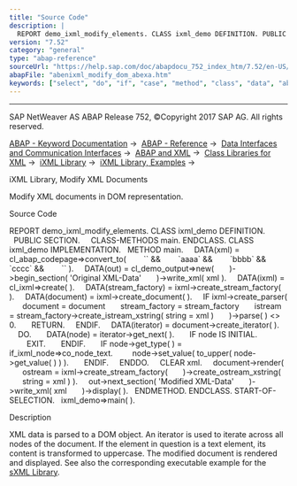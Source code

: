```yaml
---
title: "Source Code"
description: |
  REPORT demo_ixml_modify_elements. CLASS ixml_demo DEFINITION. PUBLIC SECTION. CLASS-METHODS main. ENDCLASS. CLASS ixml_demo IMPLEMENTATION. METHOD main. DATA(xml) = cl_abap_codepage=>convert_to( `<text>` && `<line>aaaa</line>` && `<line>bbbb</line>` && `<line>cccc</line>` && `</text
version: "7.52"
category: "general"
type: "abap-reference"
sourceUrl: "https://help.sap.com/doc/abapdocu_752_index_htm/7.52/en-US/abenixml_modify_dom_abexa.htm"
abapFile: "abenixml_modify_dom_abexa.htm"
keywords: ["select", "do", "if", "case", "method", "class", "data", "abenixml", "modify", "dom", "abexa"]
---
```


* * *

SAP NetWeaver AS ABAP Release 752, ©Copyright 2017 SAP AG. All rights reserved.

[ABAP - Keyword Documentation](https://help.sap.com/doc/abapdocu_752_index_htm/7.52/en-US/abenabap.htm) →  [ABAP - Reference](https://help.sap.com/doc/abapdocu_752_index_htm/7.52/en-US/abenabap_reference.htm) →  [Data Interfaces and Communication Interfaces](https://help.sap.com/doc/abapdocu_752_index_htm/7.52/en-US/abenabap_data_communication.htm) →  [ABAP and XML](https://help.sap.com/doc/abapdocu_752_index_htm/7.52/en-US/abenabap_xml.htm) →  [Class Libraries for XML](https://help.sap.com/doc/abapdocu_752_index_htm/7.52/en-US/abenabap_xml_libs.htm) →  [iXML Library](https://help.sap.com/doc/abapdocu_752_index_htm/7.52/en-US/abenabap_ixml_lib.htm) →  [iXML Library, Examples](https://help.sap.com/doc/abapdocu_752_index_htm/7.52/en-US/abenabap_ixml_lib_abexas.htm) → 

iXML Library, Modify XML Documents

Modify XML documents in DOM representation.

Source Code

REPORT demo\_ixml\_modify\_elements.
CLASS ixml\_demo DEFINITION.
  PUBLIC SECTION.
    CLASS-METHODS main.
ENDCLASS.
CLASS ixml\_demo IMPLEMENTATION.
  METHOD main.
    DATA(xml) =
     cl\_abap\_codepage=>convert\_to(
       \`<text>\` &&
       \`<line>aaaa</line>\` &&
       \`<line>bbbb</line>\` &&
       \`<line>cccc</line>\` &&
       \`</text>\` ).
    DATA(out) = cl\_demo\_output=>new(
      )->begin\_section( 'Original XML-Data'
      )->write\_xml( xml ).
    DATA(ixml) = cl\_ixml=>create( ).
    DATA(stream\_factory) = ixml->create\_stream\_factory( ).
    DATA(document) = ixml->create\_document( ).
    IF ixml->create\_parser(
      document = document
      stream\_factory = stream\_factory
      istream = stream\_factory->create\_istream\_xstring( string = xml )
      )->parse( ) <> 0.
      RETURN.
    ENDIF.
    DATA(iterator) = document->create\_iterator( ).
    DO.
      DATA(node) = iterator->get\_next( ).
      IF node IS INITIAL.
        EXIT.
      ENDIF.
      IF node->get\_type( ) = if\_ixml\_node=>co\_node\_text.
        node->set\_value( to\_upper( node->get\_value( ) ) ).
      ENDIF.
    ENDDO.
    CLEAR xml.
    document->render(
      ostream = ixml->create\_stream\_factory(
      )->create\_ostream\_xstring(
      string = xml ) ).
    out->next\_section( 'Modified XML-Data'
      )->write\_xml( xml
      )->display( ).
  ENDMETHOD.
ENDCLASS.
START-OF-SELECTION.
  ixml\_demo=>main( ).

Description

XML data is parsed to a DOM object. An iterator is used to iterate across all nodes of the document. If the element in question is a text element, its content is transformed to uppercase. The modified document is rendered and displayed. See also the corresponding executable example for the [sXML Library](https://help.sap.com/doc/abapdocu_752_index_htm/7.52/en-US/abensxml_reader_writer_abexa.htm).